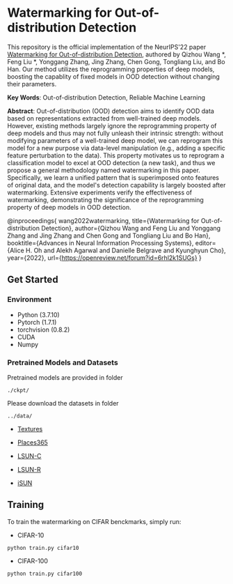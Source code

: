 # Watermarking for Out-of-distribution Detection

This repository is the official implementation of the NeurIPS'22 paper [Watermarking for Out-of-distribution Detection](), authored by Qizhou Wang *, Feng Liu *, Yonggang Zhang, Jing Zhang, Chen Gong, Tongliang Liu, and Bo Han. Our method utilizes the reprogramming properties of deep models, boosting the capablity of fixed models in OOD detection without changing their parameters. 

**Key Words**: Out-of-distribution Detection, Reliable Machine Learning

**Abstract**: Out-of-distribution (OOD) detection aims to identify OOD data based on representations extracted from well-trained deep models. However, existing methods largely ignore the reprogramming property of deep models and thus may not fully unleash their intrinsic strength: without modifying parameters of a well-trained deep model, we can reprogram this model for a new purpose via data-level manipulation (e.g., adding a specific feature perturbation to the data). This property motivates us to reprogram a classification model to excel at OOD detection (a new task), and thus we propose a general methodology named watermarking in this paper. Specifically, we learn a unified pattern that is superimposed onto features of original data, and the model's detection capability is largely boosted after watermarking. Extensive experiments verify the effectiveness of watermarking, demonstrating the significance of the reprogramming property of deep models in OOD detection.

@inproceedings{
wang2022watermarking,
title={Watermarking for Out-of-distribution Detection},
author={Qizhou Wang and Feng Liu and Yonggang Zhang and Jing Zhang and Chen Gong and Tongliang Liu and Bo Han},
booktitle={Advances in Neural Information Processing Systems},
editor={Alice H. Oh and Alekh Agarwal and Danielle Belgrave and Kyunghyun Cho},
year={2022},
url={https://openreview.net/forum?id=6rhl2k1SUGs}
}


## Get Started

### Environment
- Python (3.7.10)
- Pytorch (1.7.1)
- torchvision (0.8.2)
- CUDA
- Numpy

### Pretrained Models and Datasets

Pretrained models are provided in folder

```
./ckpt/
```

Please download the datasets in folder

```
../data/
```

- [Textures](https://www.robots.ox.ac.uk/~vgg/data/dtd/)

- [Places365](http://places2.csail.mit.edu/download.html)

- [LSUN-C](https://www.dropbox.com/s/fhtsw1m3qxlwj6h/LSUN.tar.gz)
 
- [LSUN-R](https://www.dropbox.com/s/moqh2wh8696c3yl/LSUN_resize.tar.gz)

- [iSUN](https://www.dropbox.com/s/ssz7qxfqae0cca5/iSUN.tar.gz)




## Training

To train the watermarking on CIFAR benckmarks, simply run:

- CIFAR-10
```train cifar10
python train.py cifar10 
```


- CIFAR-100
```train cifar100
python train.py cifar100
```
